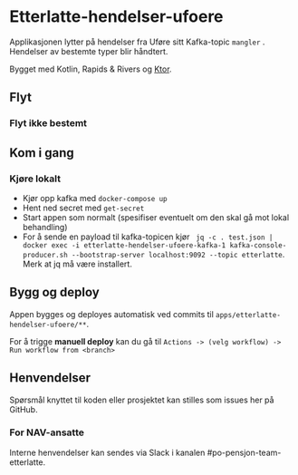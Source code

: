 # Etterlatte-hendelser-ufoere

Applikasjonen lytter på hendelser fra Uføre sitt
Kafka-topic `mangler` 
. Hendelser av bestemte typer blir håndtert.

Bygget med Kotlin, Rapids & Rivers og [Ktor](https://ktor.io/).

## Flyt

### Flyt ikke bestemt

## Kom i gang

### Kjøre lokalt

- Kjør opp kafka med `docker-compose up`
- Hent ned secret med `get-secret`
- Start appen som normalt (spesifiser eventuelt om den skal gå mot lokal behandling)
- For å sende en payload til kafka-topicen kjør ` jq -c . test.json | docker exec -i etterlatte-hendelser-ufoere-kafka-1 kafka-console-producer.sh --bootstrap-server localhost:9092 --topic etterlatte`. Merk at jq må være installert.

## Bygg og deploy

Appen bygges og deployes automatisk ved commits til `apps/etterlatte-hendelser-ufoere/**`.

For å trigge **manuell deploy** kan du gå til `Actions -> (velg workflow) -> Run workflow from <branch>`

## Henvendelser

Spørsmål knyttet til koden eller prosjektet kan stilles som issues her på GitHub.

### For NAV-ansatte

Interne henvendelser kan sendes via Slack i kanalen #po-pensjon-team-etterlatte.
